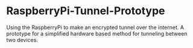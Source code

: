 RaspberryPi-Tunnel-Prototype
============================

Using the RaspberryPi to make an encrypted tunnel over the internet. A prototype for a simplified hardware based method for tunneling between two devices.
